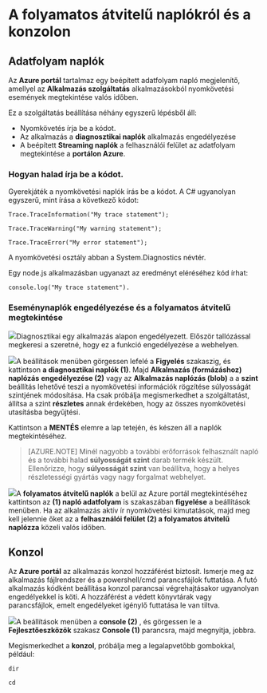 <properties 
    pageTitle="A folyamatos átvitelű naplókról és a konzolon" 
    description="A folyamatos átvitelű naplókról és a konzol – áttekintés" 
    authors="btardif" 
    manager="wpickett" 
    editor="" 
    services="app-service\web" 
    documentationCenter=""/>

<tags 
    ms.service="app-service-web" 
    ms.workload="web" 
    ms.tgt_pltfrm="na" 
    ms.devlang="multiple" 
    ms.topic="article" 
    ms.date="10/12/2016" 
    ms.author="byvinyal"/>

# <a name="streaming-logs-and-the-console"></a>A folyamatos átvitelű naplókról és a konzolon

## <a name="streaming-logs"></a>Adatfolyam naplók

Az **Azure portál** tartalmaz egy beépített adatfolyam napló megjelenítő, amellyel az **Alkalmazás szolgáltatás** alkalmazásokból nyomkövetési események megtekintése valós időben.  

Ez a szolgáltatás beállítása néhány egyszerű lépésből áll:

- Nyomkövetés írja be a kódot.
- Az alkalmazás a **diagnosztikai naplók** alkalmazás engedélyezése
- A beépített **Streaming naplók** a felhasználói felület az adatfolyam megtekintése a **portálon Azure**.

### <a name="how-to-write-traces-in-your-code"></a>Hogyan halad írja be a kódot. ###

Gyerekjáték a nyomkövetési naplók írás be a kódot.  A C# ugyanolyan egyszerű, mint írása a következő kódot:

`````````````````````````
Trace.TraceInformation("My trace statement");
`````````````````````````

`````````````````````````
Trace.TraceWarning("My warning statement");
`````````````````````````

`````````````````````````
Trace.TraceError("My error statement");
`````````````````````````

A nyomkövetési osztály abban a System.Diagnostics névtér.

Egy node.js alkalmazásban ugyanazt az eredményt eléréséhez kód írhat:

`````````````````````````
console.log("My trace statement").
`````````````````````````

### <a name="how-to-enable-and-view-the-streaming-logs"></a>Eseménynaplók engedélyezése és a folyamatos átvitelű megtekintése
![][BrowseSitesScreenshot]Diagnosztikai egy alkalmazás alapon engedélyezett. Először tallózással megkeresi a szeretné, hogy ez a funkció engedélyezése a webhelyen.  
  
![][DiagnosticsLogs]A beállítások menüben görgessen lefelé a **Figyelés** szakaszig, és kattintson **a diagnosztikai naplók (1)**. Majd **Alkalmazás (formázáshoz) naplózás** **engedélyezése (2)** vagy az **Alkalmazás naplózás (blob)** a a **szint** beállítás lehetővé teszi a nyomkövetési információk rögzítése súlyosságát szintjének módosítása. Ha csak próbálja megismerkedhet a szolgáltatást, állítsa a szint **részletes** annak érdekében, hogy az összes nyomkövetési utasításba begyűjtési.

Kattintson a **MENTÉS** elemre a lap tetején, és készen áll a naplók megtekintéséhez.

>[AZURE.NOTE] Minél nagyobb a további erőforrások felhasznált napló és a további halad **súlyosságát szint** darab termék készült. Ellenőrizze, hogy **súlyosságát szint** van beállítva, hogy a helyes részletességi gyártás vagy nagy forgalmat webhelyet. 

![][StreamingLogsScreenshot]A **folyamatos átvitelű naplók** a belül az Azure portál megtekintéséhez kattintson az **(1) napló adatfolyam** is szakaszában **figyelése** a beállítások menüben. Ha az alkalmazás aktív ír nyomkövetési kimutatások, majd meg kell jelennie őket az a **felhasználói felület (2) a folyamatos átvitelű naplózza** közeli valós időben.

## <a name="console"></a>Konzol
Az **Azure portál** az alkalmazás konzol hozzáférést biztosít. Ismerje meg az alkalmazás fájlrendszer és a powershell/cmd parancsfájlok futtatása. A futó alkalmazás kódként beállítása konzol parancsai végrehajtásakor ugyanolyan engedélyekkel is köti. A hozzáférést a védett könyvtárak vagy parancsfájlok, emelt engedélyeket igénylő futtatása le van tiltva.  

![][ConsoleScreenshot]A beállítások menüben a **console (2)** , és görgessen le a **Fejlesztőeszközök** szakasz **Console (1)** parancsra, majd megnyitja, jobbra.

Megismerkedhet a **konzol**, próbálja meg a legalapvetőbb gombokkal, például:

`````````````````````````
dir
`````````````````````````

`````````````````````````
cd
`````````````````````````

<!-- Images. -->
[DiagnosticsLogs]: ./media/web-sites-streaming-logs-and-console/diagnostic-logs.png
[BrowseSitesScreenshot]: ./media/web-sites-streaming-logs-and-console/browse-sites.png
[StreamingLogsScreenshot]: ./media/web-sites-streaming-logs-and-console/streaming-logs.png
[ConsoleScreenshot]: ./media/web-sites-streaming-logs-and-console/console.png
